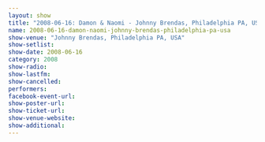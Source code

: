 ```yaml
---
layout: show
title: "2008-06-16: Damon & Naomi - Johnny Brendas, Philadelphia PA, USA"
name: 2008-06-16-damon-naomi-johnny-brendas-philadelphia-pa-usa
show-venue: "Johnny Brendas, Philadelphia PA, USA"
show-setlist: 
show-date: 2008-06-16
category: 2008
show-radio: 
show-lastfm: 
show-cancelled: 
performers: 
facebook-event-url: 
show-poster-url: 
show-ticket-url: 
show-venue-website: 
show-additional: 
---
```


